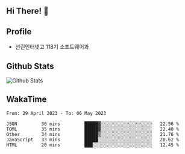 ## Hi There! 👋

## Profile

-   선린인터넷고 118기 소프트웨어과

## Github Stats

![Github Stats](https://github-readme-stats.vercel.app/api/top-langs/?username=NY0510&theme=tokyonight&hide_border=true&layout=compact)

## WakaTime

<!--START_SECTION:waka-->

```text
From: 29 April 2023 - To: 06 May 2023

JSON         36 mins         █████▓░░░░░░░░░░░░░░░░░░░   22.56 %
TOML         35 mins         █████▓░░░░░░░░░░░░░░░░░░░   22.40 %
Other        34 mins         █████▒░░░░░░░░░░░░░░░░░░░   21.76 %
JavaScript   33 mins         █████░░░░░░░░░░░░░░░░░░░░   20.62 %
HTML         20 mins         ███░░░░░░░░░░░░░░░░░░░░░░   12.45 %
```

<!--END_SECTION:waka-->
